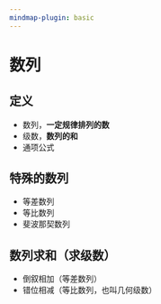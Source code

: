 ```yaml
---
mindmap-plugin: basic
---
```


# 数列

## 定义
- 数列，**一定规律排列的数**
- 级数，**数列的和**
- 通项公式

## 特殊的数列
- 等差数列
- 等比数列
- 斐波那契数列

## 数列求和（求级数）
- 倒叙相加（等差数列）
- 错位相减（等比数列，也叫几何级数）